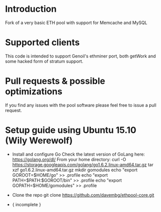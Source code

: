 # Introduction
Fork of a very basic ETH pool with support for Memcache and MySQL

# Supported clients
This code is intended to support Genoil's ethminer port, both getWork and some hacked form of stratum support.

# Pull requests & possible optimizations
If you find any issues with the pool software please feel free to issue a pull request.

# Setup guide using Ubuntu 15.10 (Wily Werewolf)
* Install and configure Go
Check the latest version of GoLang here: https://golang.org/dl/
From your home directory:
curl -O https://storage.googleapis.com/golang/go1.6.2.linux-amd64.tar.gz
tar xzf go1.6.2.linux-amd64.tar.gz
mkdir gomodules
echo "export GOROOT=$HOME/go" >> .profile
echo "export PATH=$PATH:$GOROOT/bin" >> .profile
echo "export GOPATH=$HOME/gomodules" >> .profile

* Clone the repo
git clone https://github.com/davembg/ethpool-core.git

* { incomplete }
